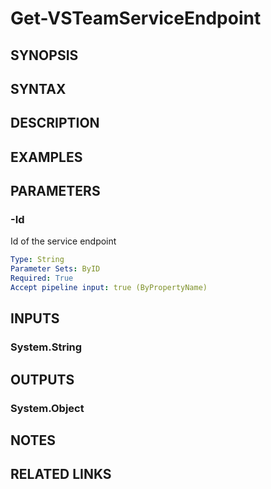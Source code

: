 <!-- #include "./common/header.md" -->

# Get-VSTeamServiceEndpoint

## SYNOPSIS

<!-- #include "./synopsis/Get-VSTeamServiceEndpoint.md" -->

## SYNTAX

## DESCRIPTION

<!-- #include "./synopsis/Get-VSTeamServiceEndpoint.md" -->

## EXAMPLES

## PARAMETERS

<!-- #include "./params/projectName.md" -->

### -Id

Id of the service endpoint

```yaml
Type: String
Parameter Sets: ByID
Required: True
Accept pipeline input: true (ByPropertyName)
```

## INPUTS

### System.String

## OUTPUTS

### System.Object

## NOTES

## RELATED LINKS
